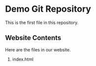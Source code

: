 # Demo Git Repository

This is the first file in this repository.

## Website Contents

Here are the files in our website.

1. index.html

